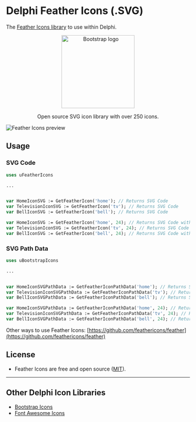# Delphi Feather Icons (.SVG)

The [Feather Icons library](https://feathericons.com/) to use within Delphi.

<p align="center">
  <a href="https://v5.getbootstrap.com/">
    <img src="https://github.com/shaunroselt/Delphi-Feather-Icons/assets/5418178/ff4e2225-595f-4035-a2db-434bd2d2175c" alt="Bootstrap logo" width="200">
  </a>
</p>
<p align="center">
  Open source SVG icon library with over 250 icons.
</p>

![Feather Icons preview](https://github.com/shaunroselt/Delphi-Feather-Icons/assets/5418178/34663c13-51d4-4b48-8b0b-fc457fa7e0c3)



## Usage

### SVG Code

```pascal
uses uFeatherIcons

...


var HomeIconSVG := GetFeatherIcon('home'); // Returns SVG Code
var TelevisionIconSVG := GetFeatherIcon('tv'); // Returns SVG Code
var BellIconSVG := GetFeatherIcon('bell'); // Returns SVG Code

var HomeIconSVG := GetFeatherIcon('home', 24); // Returns SVG Code with Width/Height set to 24
var TelevisionIconSVG := GetFeatherIcon('tv', 24); // Returns SVG Code with Width/Height set to 24
var BellIconSVG := GetFeatherIcon('bell', 24); // Returns SVG Code with Width/Height set to 24
```

### SVG Path Data

```pascal
uses uBootstrapIcons

...


var HomeIconSVGPathData := GetFeatherIconPathData('home'); // Returns SVG Path Data Text
var TelevisionIconSVGPathData := GetFeatherIconPathData('tv'); // Returns SVG Path Data Text
var BellIconSVGPathData := GetFeatherIconPathData('bell'); // Returns SVG Path Data Text

var HomeIconSVGPathData := GetFeatherIconPathData('home', 24); // Returns SVG Path Data Text with Width/Height set to 24
var TelevisionIconSVGPathData := GetFeatherIconPathData('tv', 24); // Returns SVG Path Data Text with Width/Height set to 24
var BellIconSVGPathData := GetFeatherIconPathData('bell', 24); // Returns SVG Path Data Text with Width/Height set to 24
```

Other ways to use Feather Icons: [https://github.com/feathericons/feather](https://github.com/feathericons/feather)

## License

- Feather Icons are free and open source ([MIT](https://github.com/feathericons/feather/blob/main/LICENSE)).

---

## Other Delphi Icon Libraries
- [Bootstrap Icons](https://github.com/shaunroselt/Delphi-Bootstrap-Icons)
- [Font Awesome Icons](https://github.com/shaunroselt/Delphi-Font-Awesome-Icons)
